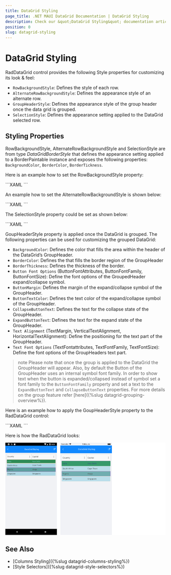 ```yaml
---
title: DataGrid Styling
page_title: .NET MAUI DataGrid Documentation | DataGrid Styling
description: Check our &quot;DataGrid Styling&quot; documentation article for Telerik DataGrid for .NET MAUI control.
position: 0
slug: datagrid-styling
---
```


# DataGrid Styling

RadDataGrid control provides the following Style properties for customizing its look & feel:

* `RowBackgroundStyle`: Defines the style of each row.
* `AlternateRowBackgroundStyle`: Defines the appearance style of an alternate row.
* `GroupHeaderStyle`: Defines the appearance style of the group header once the data grid is grouped.
* `SelectionStyle`: Defines the appearance setting applied to the DataGrid selected row.

## Styling Properties

RowBackgroundStyle, AlternateRowBackgroundStyle and SelectionStyle are from type *DataGridBorderStyle* that defines the appearance setting applied to a BorderPaintable instance and exposes the following properties: `BackgroundColor`, `BorderColor`, `BorderTickness`.

Here is an example how to set the RowBackgroundStyle property:

<snippet id='datagrid-styling-rowbackgroundstyle'/>
```XAML
<telerikDataGrid:RadDataGrid.RowBackgroundStyle>
    <telerikDataGrid:DataGridBorderStyle BackgroundColor="CadetBlue"
                                     BorderColor="DarkOrchid"
                                     BorderThickness="1"/>
</telerikDataGrid:RadDataGrid.RowBackgroundStyle>
```

An example how to set the AlternateRowBackgroundStyle is shown below:

<snippet id='datagrid-styling-alternaterowbackgroundstyle'/>
```XAML
<telerikDataGrid:RadDataGrid.AlternateRowBackgroundStyle>
    <telerikDataGrid:DataGridBorderStyle BackgroundColor="LightBlue"
                                     BorderThickness="1"
                                     BorderColor="BlanchedAlmond"/>
</telerikDataGrid:RadDataGrid.AlternateRowBackgroundStyle>
```

The SelectionStyle property could be set as shown below:

<snippet id='datagrid-styling-selectionstyle'/>
```XAML
<telerikDataGrid:RadDataGrid.SelectionStyle>
    <telerikDataGrid:DataGridBorderStyle BackgroundColor="SeaGreen"
                                     BorderColor="Wheat"
                                     BorderThickness="2"/>
</telerikDataGrid:RadDataGrid.SelectionStyle>
```

GoupHeaderStyle property is applied once the DataGrid is grouped. The following properties can be used for customizing the grouped DataGrid:

* `BackgroundColor`: Defines the color that fills the area within the header of the DataGrid’s GroupHeader.
* `BorderColor`: Defines the that fills the border region of the GroupHeader
* `BorderThickness`: Defines the thickness of the border.
* `Button Font Options` (ButtonFontAttributes, ButtonFontFamily, ButtonFontSize): Define the font options of the GroupedHeader expand/collapse symbol.
* `ButtonMargin`: Defines the margin of the expand/collapse symbol of the GroupHeader.
* `ButtonTextColor`: Defines the text color of the expand/collapse symbol of the GroupHeader.
* `CollapseButtonText`: Defines the text for the collapse state of the GroupHeader.
* `ExpandButtonText`: Defines the text for the expand state of the GroupHeader.
* `Text Alignment` (TextMargin, VerticalTextAlignment, HorizontalTextAlignment): Define the positioning for the text part of the GroupHeader.
* `Text Font Options` (TextFontattributes, TextFontFamily, TextFontSize): Define the font options of the GroupHeaders text part.

>note Please note that once the group is applied to the DataGrid the GroupHeader will appear. Also, by default the Button of the GroupHeader uses an internal symbol font family. In order to show text when the button is expanded/collapsed instead of symbol set a font family to the `ButtonFontFamily` property and set a text to the `ExpandButtonText` and `CollapseButtonText` properties. For more details on the group feature refer [here]({%slug datagrid-grouping-overview%}).

Here is an example how to apply the GoupHeaderStyle property to the RadDataGrid control:

<snippet id='datagrid-styling-groupheaderstyle'/>
```XAML
<telerikDataGrid:RadDataGrid.GroupHeaderStyle>
    <telerikDataGrid:DataGridGroupHeaderStyle BorderThickness="1"
                                          TextColor="DarkTurquoise"
                                          BorderColor="Brown"/>
</telerikDataGrid:RadDataGrid.GroupHeaderStyle>
```

Here is how the RadDataGrid looks:

![DataGrid Styling](../images/datagrid-styling.png)

## See Also

- [Columns Styling]({%slug datagrid-columns-styling%})
- [Style Selectors]({%slug datagrid-style-selectors%})
